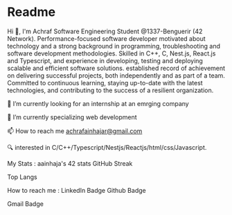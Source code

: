 # Readme
Hi 👋, I'm Achraf
Software Engineering Student @1337-Benguerir (42 Network).
Performance-focused software developer motivated about technology and a strong background in programming, troubleshooting and software development methodologies. Skilled in C++, C, Nest.js, React.js and Typescript, and experience in developing, testing and deploying scalable and efficient software solutions. established record of achievement on delivering successful projects, both independently and as part of a team. Committed to continuous learning, staying up-to-date with the latest technologies, and contributing to the success of a resilient organization.

🔭 I’m currently looking for an internship at an emrging company

🌱 I’m currently specializing web development

📫 How to reach me achrafainhajar@gmail.com

🔍 interested in C/C++/Typescript/Nestjs/Reactjs/html/css/Javascript.

My Stats :
aainhaja's 42 stats
GitHub Streak

Top Langs

How to reach me :
LinkedIn Badge Github Badge

Gmail Badge
